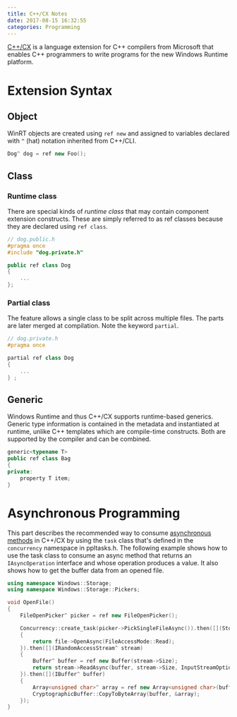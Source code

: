 ```yaml
---
title: C++/CX Notes
date: 2017-08-15 16:32:55
categories: Programming
---
```

[C++/CX](https://docs.microsoft.com/en-us/cpp/cppcx/visual-c-language-reference-c-cx) is a language extension for C++ compilers from Microsoft that enables C++ programmers to write programs for the new Windows Runtime platform.

# Extension Syntax
## Object
WinRT objects are created using `ref new` and assigned to variables declared with `^` (hat) notation inherited from C++/CLI.
```C++
Dog^ dog = ref new Foo();
```
## Class
### Runtime class
There are special kinds of *runtime class* that  may contain component extension constructs. These are simply referred to as ref classes because they are declared using `ref class`.
```C++
// dog.public.h
#pragma once
#include "dog.private.h"

public ref class Dog
{
    ...
};
```
### Partial class
The feature allows a single class to be split across multiple files. The parts are later merged at compilation. Note the keyword `partial`.
```C++
// dog.private.h
#pragma once

partial ref class Dog
{
    ...
} ;
```
## Generic
Windows Runtime and thus C++/CX supports runtime-based generics. Generic type information is contained in the metadata and instantiated at runtime, unlike C++ templates which are compile-time constructs. Both are supported by the compiler and can be combined.
```C++
generic<typename T>
public ref class Bag
{
private:
    property T item;
}
```
# Asynchronous Programming
This part describes the recommended way to consume [asynchronous methods](https://docs.microsoft.com/en-us/windows/uwp/threading-async/asynchronous-programming-in-cpp-universal-windows-platform-apps) in C++/CX by using the `task` class that's defined in the `concurrency` namespace in ppltasks.h.
The following example shows how to use the task class to consume an async method that returns an `IAsyncOperation` interface and whose operation produces a value. It also shows how to get the buffer data from an opened file.
```C++
using namespace Windows::Storage;
using namespace Windows::Storage::Pickers;

void OpenFile()
{
    FileOpenPicker^ picker = ref new FileOpenPicker();

    Concurrency::create_task(picker->PickSingleFileAsync()).then([](StorageFile^ file)
	{
		return file->OpenAsync(FileAccessMode::Read);
	}).then([](IRandomAccessStream^ stream)
	{
		Buffer^ buffer = ref new Buffer(stream->Size);
		return stream->ReadAsync(buffer, stream->Size, InputStreamOptions::None);
	}).then([](IBuffer^ buffer)
	{
		Array<unsigned char>^ array = ref new Array<unsigned char>(buffer->Length);
		CryptographicBuffer::CopyToByteArray(buffer, &array);
	});
}
```

